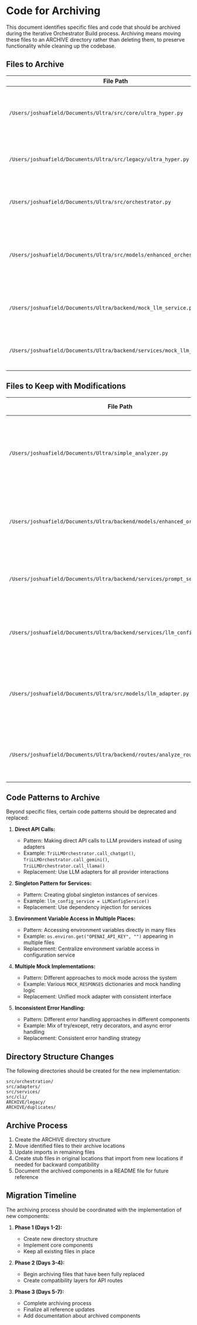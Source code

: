 # Code for Archiving

This document identifies specific files and code that should be archived during the Iterative Orchestrator Build process. Archiving means moving these files to an ARCHIVE directory rather than deleting them, to preserve functionality while cleaning up the codebase.

## Files to Archive

| File Path | Destination Path | Reason for Archiving |
|-----------|-----------------|----------------------|
| `/Users/joshuafield/Documents/Ultra/src/core/ultra_hyper.py` | `ARCHIVE/legacy/ultra_hyper.py` | Original orchestrator implementation that will be replaced by the new BaseOrchestrator. Contains direct API calls rather than using adapters. |
| `/Users/joshuafield/Documents/Ultra/src/legacy/ultra_hyper.py` | `ARCHIVE/legacy/ultra_hyper_duplicate.py` | Duplicate of the original implementation, kept only for backward compatibility. |
| `/Users/joshuafield/Documents/Ultra/src/orchestrator.py` | `ARCHIVE/legacy/orchestrator.py` | Simpler orchestrator implementation that lacks many features and has inconsistent interface with other components. |
| `/Users/joshuafield/Documents/Ultra/src/models/enhanced_orchestrator.py` | `ARCHIVE/duplicates/src_models/enhanced_orchestrator.py` | Duplicate implementation of EnhancedOrchestrator. The version in `backend/models/` seems to be the primary one used by API routes. |
| `/Users/joshuafield/Documents/Ultra/backend/mock_llm_service.py` | `ARCHIVE/duplicates/backend_mock_llm_service.py` | One of several mock service implementations. Will be replaced by a unified mock adapter in the new structure. |
| `/Users/joshuafield/Documents/Ultra/backend/services/mock_llm_service.py` | `ARCHIVE/duplicates/backend_services_mock_llm_service.py` | Duplicate mock service implementation. Will be consolidated into a single mock adapter. |

## Files to Keep with Modifications

| File Path | Modifications Needed | Reason for Keeping |
|-----------|---------------------|---------------------|
| `/Users/joshuafield/Documents/Ultra/simple_analyzer.py` | Keep temporarily and gradually replace with `src/cli/analyzer.py` | Provides a simplified interface that users may have scripts referencing. The new CLI should be backward compatible. |
| `/Users/joshuafield/Documents/Ultra/backend/models/enhanced_orchestrator.py` | Refactor to use new orchestrator | Currently used by the API routes through PromptService. Can be updated to proxy to the new implementation. |
| `/Users/joshuafield/Documents/Ultra/backend/services/prompt_service.py` | Refactor to use new orchestrator | Service layer used by API routes. Should be updated to use the new orchestration service. |
| `/Users/joshuafield/Documents/Ultra/backend/services/llm_config_service.py` | Refactor to use new configuration | Used for model registration and configuration. Should be updated to work with the new system. |
| `/Users/joshuafield/Documents/Ultra/src/models/llm_adapter.py` | Split into multiple adapter files | Core adapter logic that is well-designed. Should be reorganized into the new structure with minimal changes. |
| `/Users/joshuafield/Documents/Ultra/backend/routes/analyze_routes.py` | Refactor to use new services | API routes should be preserved but updated to use the new orchestration service. |

## Code Patterns to Archive

Beyond specific files, certain code patterns should be deprecated and replaced:

1. **Direct API Calls:**
   - Pattern: Making direct API calls to LLM providers instead of using adapters
   - Example: `TriLLMOrchestrator.call_chatgpt()`, `TriLLMOrchestrator.call_gemini()`, `TriLLMOrchestrator.call_llama()`
   - Replacement: Use LLM adapters for all provider interactions

2. **Singleton Pattern for Services:**
   - Pattern: Creating global singleton instances of services
   - Example: `llm_config_service = LLMConfigService()`
   - Replacement: Use dependency injection for services

3. **Environment Variable Access in Multiple Places:**
   - Pattern: Accessing environment variables directly in many files
   - Example: `os.environ.get("OPENAI_API_KEY", "")` appearing in multiple files
   - Replacement: Centralize environment variable access in configuration service

4. **Multiple Mock Implementations:**
   - Pattern: Different approaches to mock mode across the system
   - Example: Various `MOCK_RESPONSES` dictionaries and mock handling logic
   - Replacement: Unified mock adapter with consistent interface

5. **Inconsistent Error Handling:**
   - Pattern: Different error handling approaches in different components
   - Example: Mix of try/except, retry decorators, and async error handling
   - Replacement: Consistent error handling strategy

## Directory Structure Changes

The following directories should be created for the new implementation:

```
src/orchestration/
src/adapters/
src/services/
src/cli/
ARCHIVE/legacy/
ARCHIVE/duplicates/
```

## Archive Process

1. Create the ARCHIVE directory structure
2. Move identified files to their archive locations
3. Update imports in remaining files
4. Create stub files in original locations that import from new locations if needed for backward compatibility
5. Document the archived components in a README file for future reference

## Migration Timeline

The archiving process should be coordinated with the implementation of new components:

1. **Phase 1 (Days 1-2):** 
   - Create new directory structure
   - Implement core components
   - Keep all existing files in place

2. **Phase 2 (Days 3-4):**
   - Begin archiving files that have been fully replaced
   - Create compatibility layers for API routes

3. **Phase 3 (Days 5-7):**
   - Complete archiving process
   - Finalize all reference updates
   - Add documentation about archived components